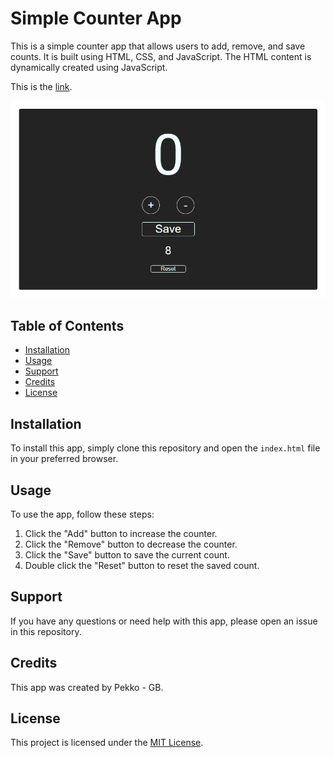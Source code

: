 # Simple Counter App

This is a simple counter app that allows users to add, remove, and save counts. It is built using HTML, CSS, and JavaScript. The HTML content is dynamically created using JavaScript.

This is the [link](https://nimble-malabi-36ca9c.netlify.app/).

![Screenshot](assets/img/Screenshot.png)

## Table of Contents

- [Installation](#installation)
- [Usage](#usage)
- [Support](#support)
- [Credits](#credits)
- [License](#license)

## Installation

To install this app, simply clone this repository and open the `index.html` file in your preferred browser.

## Usage

To use the app, follow these steps:

1. Click the "Add" button to increase the counter.
2. Click the "Remove" button to decrease the counter.
3. Click the "Save" button to save the current count.
4. Double click the "Reset" button to reset the saved count.

## Support

If you have any questions or need help with this app, please open an issue in this repository.

## Credits

This app was created by Pekko - GB.

## License

This project is licensed under the [MIT License](LICENSE).
